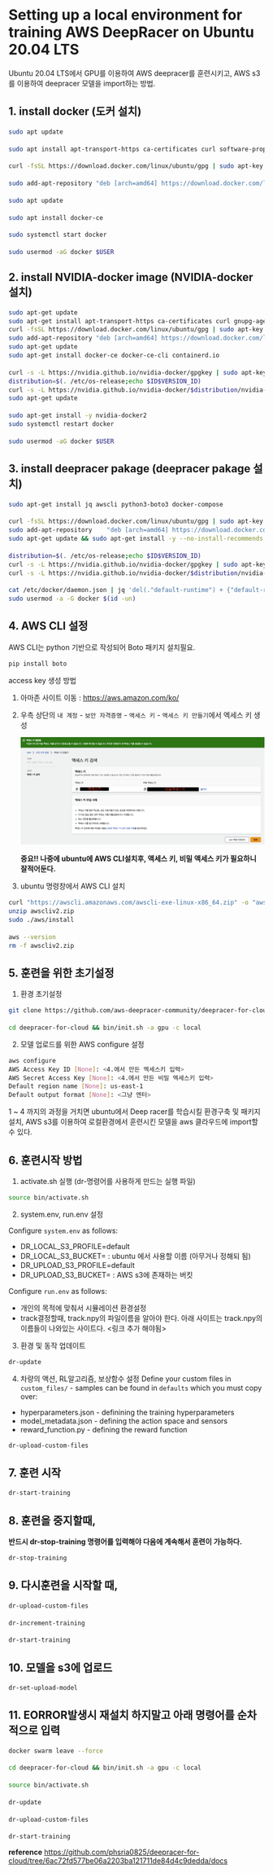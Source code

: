 # Setting up a local environment for training AWS DeepRacer on Ubuntu 20.04 LTS

Ubuntu 20.04 LTS에서 GPU를 이용하여 AWS deepracer를 훈련시키고,
AWS s3를 이용하여 deepracer 모델을 import하는 방법.

## 1. install docker (도커 설치)
```bash
sudo apt update

sudo apt install apt-transport-https ca-certificates curl software-properties-common

curl -fsSL https://download.docker.com/linux/ubuntu/gpg | sudo apt-key add -

sudo add-apt-repository "deb [arch=amd64] https://download.docker.com/linux/ubuntu $(lsb_release -cs) stable"

sudo apt update

sudo apt install docker-ce

sudo systemctl start docker

sudo usermod -aG docker $USER
```

## 2. install NVIDIA-docker image (NVIDIA-docker 설치)
```bash
sudo apt-get update
sudo apt-get install apt-transport-https ca-certificates curl gnupg-agent software-properties-common
curl -fsSL https://download.docker.com/linux/ubuntu/gpg | sudo apt-key add -
sudo add-apt-repository "deb [arch=amd64] https://download.docker.com/linux/ubuntu $(lsb_release -cs) stable"
sudo apt-get update
sudo apt-get install docker-ce docker-ce-cli containerd.io

curl -s -L https://nvidia.github.io/nvidia-docker/gpgkey | sudo apt-key add -
distribution=$(. /etc/os-release;echo $ID$VERSION_ID)
curl -s -L https://nvidia.github.io/nvidia-docker/$distribution/nvidia-docker.list | sudo tee /etc/apt/sources.list.d/nvidia-docker.list
sudo apt-get update

sudo apt-get install -y nvidia-docker2
sudo systemctl restart docker

sudo usermod -aG docker $USER
```

## 3. install deepracer pakage (deepracer pakage 설치)
```bash
sudo apt-get install jq awscli python3-boto3 docker-compose

curl -fsSL https://download.docker.com/linux/ubuntu/gpg | sudo apt-key add -
sudo add-apt-repository    "deb [arch=amd64] https://download.docker.com/linux/ubuntu $(lsb_release -cs) stable"
sudo apt-get update && sudo apt-get install -y --no-install-recommends docker-ce docker-ce-cli containerd.io

distribution=$(. /etc/os-release;echo $ID$VERSION_ID)
curl -s -L https://nvidia.github.io/nvidia-docker/gpgkey | sudo apt-key add - 
curl -s -L https://nvidia.github.io/nvidia-docker/$distribution/nvidia-docker.list | sudo tee /etc/apt/sources.list.d/nvidia-docker.list

cat /etc/docker/daemon.json | jq 'del(."default-runtime") + {"default-runtime": "nvidia"}' | sudo tee /etc/docker/daemon.json
sudo usermod -a -G docker $(id -un)
```

## 4. AWS CLI 설정
AWS CLI는 python 기반으로 작성되어 Boto 패키지 설치필요.
```bash
pip install boto
```

access key 생성 방법
1. 아마존 사이트 이동 : https://aws.amazon.com/ko/
2. 우측 상단의 `내 계정` - `보안 자격증명` - `액세스 키` - `액세스 키 만들기`에서 엑세스 키 생성
    
    <img src="AWS_KEY.png">
    
    **중요!! 나중에 ubuntu에 AWS CLI설치후, 액세스 키, 비밀 액세스 키가 필요하니 잘적어둔다.**
3. ubuntu 명령창에서 AWS CLI 설치

```bash
curl "https://awscli.amazonaws.com/awscli-exe-linux-x86_64.zip" -o "awscliv2.zip"
unzip awscliv2.zip
sudo ./aws/install

aws --version
rm -f awscliv2.zip
```

## 5. 훈련을 위한 초기설정
1. 환경 초기설정
```bash
git clone https://github.com/aws-deepracer-community/deepracer-for-cloud.git

cd deepracer-for-cloud && bin/init.sh -a gpu -c local
```

2. 모델 업로드를 위한 AWS configure 설정
```bash
aws configure
AWS Access Key ID [None]: <4.에서 만든 엑세스키 입력>
AWS Secret Access Key [None]: <4.에서 만든 비밀 엑세스키 입력>
Default region name [None]: us-east-1
Default output format [None]: <그냥 엔터>
```

1 ~ 4 까지의 과정을 거치면 ubuntu에서 Deep racer를 학습시킬 환경구축 및 패키지 설치,
AWS s3를 이용하여 로컬환경에서 훈련시킨 모델을 aws 클라우드에 import할 수 있다.

## 6. 훈련시작 방법

1. activate.sh 실행 (dr-명령어를 사용하게 만드는 실행 파일)
```bash
source bin/activate.sh
```

2. system.env, run.env 설정

Configure `system.env` as follows:
* DR_LOCAL_S3_PROFILE=default
* DR_LOCAL_S3_BUCKET=<bucketname> : ubuntu 에서 사용할 이름 (아무거나 정해되 됨)
* DR_UPLOAD_S3_PROFILE=default
* DR_UPLOAD_S3_BUCKET=<your-aws-deepracer-bucket> : AWS s3에 존재하는 버킷

Configure `run.env` as follows:
* 개인의 목적에 맞춰서 시뮬레이션 환경설정
* track결정할때, track.npy의 파일이름을 알아야 한다. 아래 사이트는 track.npy의 이름들이 나와있는 사이트다.
<링크 추가 해야됨>

3. 환경 및 동작 업데이트
```bash
dr-update
```

4. 차량의 액션, RL알고리즘, 보상함수 설정
Define your custom files in `custom_files/` - samples can be found in `defaults` which you must copy over:
* hyperparameters.json - definining the training hyperparameters
* model_metadata.json - defining the action space and sensors
* reward_function.py - defining the reward function
```bash
dr-upload-custom-files
```

## 7. 훈련 시작
```bash
dr-start-training
```

## 8. 훈련을 중지할때,
**반드시 dr-stop-training 명령어를 입력해야 다음에 계속해서 훈련이 가능하다.**
```bash
dr-stop-training
```

## 9. 다시훈련을 시작할 때,
```bash
dr-upload-custom-files

dr-increment-training

dr-start-training
```

## 10. 모델을 s3에 업로드
```bash
dr-set-upload-model
```

## 11. EORROR발생시 재설치 하지말고 아래 명령어를 순차적으로 입력
```bash
docker swarm leave --force

cd deepracer-for-cloud && bin/init.sh -a gpu -c local

source bin/activate.sh

dr-update

dr-upload-custom-files

dr-start-training
```

**reference**
https://github.com/phsria0825/deepracer-for-cloud/tree/6ac72fd577be06a2203ba121711de84d4c9dedda/docs